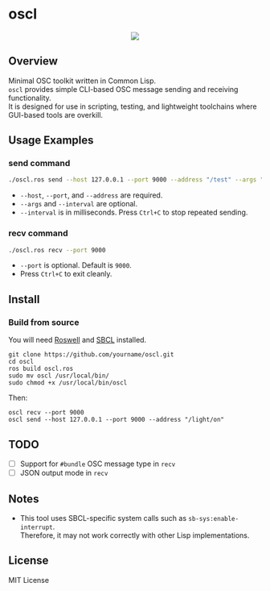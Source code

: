 # oscl

<p align="center">
  <img src="https://github.com/user-attachments/assets/05bb8f4d-599d-4212-a7f4-337f7aed17db" />
</p>

## Overview

Minimal OSC toolkit written in Common Lisp.  
`oscl` provides simple CLI-based OSC message sending and receiving functionality.  
It is designed for use in scripting, testing, and lightweight toolchains where GUI-based tools are overkill.

## Usage Examples

### send command

```bash
./oscl.ros send --host 127.0.0.1 --port 9000 --address "/test" --args "1 2.0 hello" --interval 1000
```

- `--host`, `--port`, and `--address` are required.
- `--args` and `--interval` are optional.
- `--interval` is in milliseconds. Press `Ctrl+C` to stop repeated sending.

### recv command

```bash
./oscl.ros recv --port 9000
```

- `--port` is optional. Default is `9000`.
- Press `Ctrl+C` to exit cleanly.

## Install

### Build from source

You will need [Roswell](https://github.com/roswell/roswell) and [SBCL](http://www.sbcl.org/) installed.

```
git clone https://github.com/yourname/oscl.git
cd oscl
ros build oscl.ros
sudo mv oscl /usr/local/bin/
sudo chmod +x /usr/local/bin/oscl
```

Then:

```
oscl recv --port 9000
oscl send --host 127.0.0.1 --port 9000 --address "/light/on"
```

## TODO

- [ ] Support for `#bundle` OSC message type in `recv`
- [ ] JSON output mode in `recv`

## Notes

- This tool uses SBCL-specific system calls such as `sb-sys:enable-interrupt`.  
  Therefore, it may not work correctly with other Lisp implementations.

## License

MIT License
